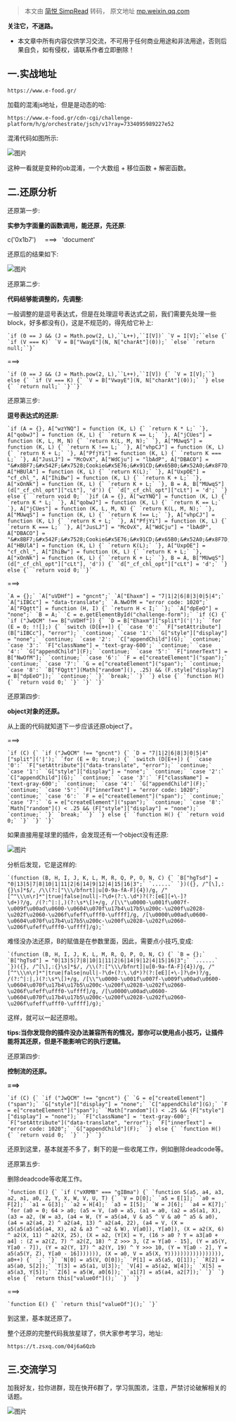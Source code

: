 > 本文由 [简悦 SimpRead](http://ksria.com/simpread/) 转码， 原文地址 [mp.weixin.qq.com](https://mp.weixin.qq.com/s?__biz=MzAwNTY1OTg0MQ==&mid=2647563690&idx=1&sn=d1bee149d5633e225116ae63a0fb3404&chksm=83237004b454f9125ebff1d0a29494e42f541076ec70681bc43254e63ddf251772366add706e&scene=126&&sessionid=1660619592#rd)

**关注它，不迷路。**

  

  

*   本文章中所有内容仅供学习交流，不可用于任何商业用途和非法用途，否则后果自负，如有侵权，请联系作者立即删除！
    
      
    
      
    

一.实战地址
------

```
https://www.e-food.gr/
```

  

加载的混淆js地址，但是是动态的哈:

```
https://www.e-food.gr/cdn-cgi/challenge-platform/h/g/orchestrate/jsch/v1?ray=7334095989227e52
```

  

混淆代码如图所示:  

![图片](https://mmbiz.qpic.cn/mmbiz_png/Lll8tx0MDR323oeG8y9Zq3HlSGGd50y41NpfJgvHicwJj4GAZFTYgpeDHrBAT16iaaXhf3bfgiceekiaIab9JZnxCw/640?wx_fmt=png&wxfrom=5&wx_lazy=1&wx_co=1)

  

这种一看就是变种的ob混淆，一个大数组 + 移位函数 + 解密函数。  

二.还原分析
------

还原第一步:  

**实参为字面量的函数调用，能还原，先还原**:  

c('0x1b7')     ===>   'document'

还原后的结果如下:  

![图片](https://mmbiz.qpic.cn/mmbiz_png/Lll8tx0MDR323oeG8y9Zq3HlSGGd50y4cGO8NCPhsIpJHy0WAoia3ibVLnOFMBTFcsCHVoSpfxt8vsRTFFguwICg/640?wx_fmt=png&wxfrom=5&wx_lazy=1&wx_co=1)

  

还原第二步:

**代码结够能调整的，先调整:**  

一般调整的是逗号表达式，但是在处理逗号表达式之前，我们需要先处理一些block，好多都没有{}，这是不规范的，得先给它补上:  

```
`if (0 == J && (J = Math.pow(2, L),``L++),``I[V])` `V = I[V];``else {` `if (V === K)` `V = B["VwayE"](N, N["charAt"](0));` `else` `return null;``}`
```

===>  

  

```
`if (0 == J && (J = Math.pow(2, L),``L++),``I[V]) {` `V = I[V];``} else {` `if (V === K) {` `V = B["VwayE"](N, N["charAt"](0));` `} else {` `return null;` `}``}`
```

  

还原第三步:

**逗号表达式的还原:**

```
`if (A = {}, A["wzYNQ"] = function (K, L) {` `return K * L;` `}, A["qobwJ"] = function (K, L) {` `return K == L;` `}, A["jCUes"] = function (K, L, M, N) {` `return K(L, M, N);` `}, A["MUwqS"] = function (K, L) {` `return K !== L;` `}, A["vhpCJ"] = function (K, L) {` `return K + L;` `}, A["PfjYi"] = function (K, L) {` `return K === L;` `}, A["JusLJ"] = "McOvX", A["WdCju"] = "lbAdP", A["DBACO"] = "&#x8BF7;&#x542F;&#x7528;Cookie&#x5E76;&#x91CD;&#x65B0;&#x52A0;&#x8F7D;&#x9875;&#x9762;&#x3002;", A["HBUlA"] = function (K, L) {` `return K(L);` `}, A["UxpOE"] = "cf_chl_", A["IhiBw"] = function (K, L) {` `return K + L;` `}, A["xOnNk"] = function (K, L) {` `return K + L;` `}, B = A, B["MUwqS"](d["_cf_chl_opt"]["cLt"], 'd')) {` `d["_cf_chl_opt"]["cLt"] = 'd';` `} else {` `return void 0;` `}if (A = {}, A["wzYNQ"] = function (K, L) {` `return K * L;` `}, A["qobwJ"] = function (K, L) {` `return K == L;` `}, A["jCUes"] = function (K, L, M, N) {` `return K(L, M, N);` `}, A["MUwqS"] = function (K, L) {` `return K !== L;` `}, A["vhpCJ"] = function (K, L) {` `return K + L;` `}, A["PfjYi"] = function (K, L) {` `return K === L;` `}, A["JusLJ"] = "McOvX", A["WdCju"] = "lbAdP", A["DBACO"] = "&#x8BF7;&#x542F;&#x7528;Cookie&#x5E76;&#x91CD;&#x65B0;&#x52A0;&#x8F7D;&#x9875;&#x9762;&#x3002;", A["HBUlA"] = function (K, L) {` `return K(L);` `}, A["UxpOE"] = "cf_chl_", A["IhiBw"] = function (K, L) {` `return K + L;` `}, A["xOnNk"] = function (K, L) {` `return K + L;` `}, B = A, B["MUwqS"](d["_cf_chl_opt"]["cLt"], 'd')) {` `d["_cf_chl_opt"]["cLt"] = 'd';` `} else {` `return void 0;``}`
```

===>  

```
`A = {};` `A["uVDHf"] = "gncnt";` `A["Ehaxm"] = "7|1|2|6|8|3|0|5|4";` `A["iIBCc"] = "data-translate";` `A.NwOfM = "error code: 1020";` `A["FQgtt"] = function (H, I) {` `return H < I;` `};` `A["dpEeO"] = "none";` `B = A;` `C = e.getElementById("challenge-form");` `if (C) {` `if ("JwQCM" !== B["uVDHf"]) {` `D = B["Ehaxm"]["split"]('|');` `for (E = 0; !![];) {` `switch (D[E++]) {` `case '0':` `F["setAttribute"](B["iIBCc"], "error");` `continue;` `case '1':` `G["style"]["display"] = "none";` `continue;` `case '2':` `C["appendChild"](G);` `continue;` `case '3':` `F["className"] = 'text-gray-600';` `continue;` `case '4':` `G["appendChild"](F);` `continue;` `case '5':` `F["innerText"] = B["NwOfM"];` `continue;` `case '6':` `F = e["createElement"]("span");` `continue;` `case '7':` `G = e["createElement"]("span");` `continue;` `case '8':` `B["FQgtt"](Math["random"](), .25) && (F.style["display"] = B["dpEeO"]);` `continue;` `}` `break;` `}` `} else {` `function H() {` `return void 0;` `}` `}` `}`
```

  

还原第四步:

**object对象的还原。**

从上面的代码就知道下一步应该还原object了。  

===>  

```
`if (C) {` `if ("JwQCM" !== "gncnt") {` `D = "7|1|2|6|8|3|0|5|4"["split"]('|');` `for (E = 0; true;) {` `switch (D[E++]) {` `case '0':` `F["setAttribute"]("data-translate", "error");` `continue;` `case '1':` `G["style"]["display"] = "none";` `continue;` `case '2':` `C["appendChild"](G);` `continue;` `case '3':` `F["className"] = 'text-gray-600';` `continue;` `case '4':` `G["appendChild"](F);` `continue;` `case '5':` `F["innerText"] = "error code: 1020";` `continue;` `case '6':` `F = e["createElement"]("span");` `continue;` `case '7':` `G = e["createElement"]("span");` `continue;` `case '8':` `Math["random"]() < .25 && (F["style"]["display"] = "none");` `continue;` `}` `break;` `}` `} else {` `function H() {` `return void 0;` `}` `}` `}`
```

  

如果直接用星球里的插件，会发现还有一个object没有还原:    

  

![图片](https://mmbiz.qpic.cn/mmbiz_png/Lll8tx0MDR323oeG8y9Zq3HlSGGd50y4wolXMtfYxlN5JiaK5Uw0GxIWTib47GibecpnElnV38qiaCzQSHUwLPLQLw/640?wx_fmt=png&wxfrom=5&wx_lazy=1&wx_co=1)

分析后发现，它是这样的:  

```
`(function (B, H, I, J, K, L, M, R, Q, P, O, N, C) {` `B["hgTsd"] = "0|13|5|7|8|10|1|11|2|6|14|9|12|4|15|16|3";` `......` `})({}, /^[\],:{}\s]*$/, /\\(?:["\\\/bfnrt]|u[0-9a-fA-F]{4})/g, /"[^"\\\n\r]*"|true|false|null|-?\d+(?:\.\d*)?(?:[eE][+\-]?\d+)?/g, /(?:^|:|,)(?:\s*\[)+/g, /[\\"\u0000-\u001f\u007f-\u009f\u00ad\u0600-\u0604\u070f\u17b4\u17b5\u200c-\u200f\u2028-\u202f\u2060-\u206f\ufeff\ufff0-\uffff]/g, /[\u0000\u00ad\u0600-\u0604\u070f\u17b4\u17b5\u200c-\u200f\u2028-\u202f\u2060-\u206f\ufeff\ufff0-\uffff]/g);`
```

  

难怪没办法还原，B的赋值是在参数里面，因此，需要点小技巧,变成:  

```
`(function (B, H, I, J, K, L, M, R, Q, P, O, N, C) {` `B = {};` `B["hgTsd"] = "0|13|5|7|8|10|1|11|2|6|14|9|12|4|15|16|3";` `......` `})({}, /^[\],:{}\s]*$/, /\\(?:["\\\/bfnrt]|u[0-9a-fA-F]{4})/g, /"[^"\\\n\r]*"|true|false|null|-?\d+(?:\.\d*)?(?:[eE][+\-]?\d+)?/g, /(?:^|:|,)(?:\s*\[)+/g, /[\\"\u0000-\u001f\u007f-\u009f\u00ad\u0600-\u0604\u070f\u17b4\u17b5\u200c-\u200f\u2028-\u202f\u2060-\u206f\ufeff\ufff0-\uffff]/g, /[\u0000\u00ad\u0600-\u0604\u070f\u17b4\u17b5\u200c-\u200f\u2028-\u202f\u2060-\u206f\ufeff\ufff0-\uffff]/g);`
```

  

这样，就可以一起还原啦。  

**tips:当你发现你的插件没办法兼容所有的情况，那你可以使用点小技巧，让插件能将其还原，但是不能影响它的执行逻辑。**  

还原第四步:

**控制流的还原。**

**===>**

```
`if (C) {` `if ("JwQCM" !== "gncnt") {` `G = e["createElement"]("span");` `G["style"]["display"] = "none";` `C["appendChild"](G);` `F = e["createElement"]("span");` `Math["random"]() < .25 && (F["style"]["display"] = "none");` `F["className"] = 'text-gray-600';` `F["setAttribute"]("data-translate", "error");` `F["innerText"] = "error code: 1020";` `G["appendChild"](F);` `} else {` `function H() {` `return void 0;` `}` `}` `}`
```

还原到这里，基本就差不多了，剩下的是一些收尾工作，例如删除deadcode等。  

还原第五步:

删除deadcode等收尾工作。

```
`function E() {` `if ("vXRMB" === "gIBma") {` `function S(a5, a4, a3, a2, a1, a0, Z, Y, X, W, V, U, T) {` `V = D[0];` `a5 = E[1];` `a0 = F[2];` `a1 = G[3];` `a2 = H[4];` `a3 = I[5];` `W = J[6];` `a4 = K[7];` `for (a0 = 0; 64 > a0; (a5 = V, (a0 = a5, (a1 = a0, (a2 = a5(a1, X), (a3 = a2, (W = a3, (a4 = W, (Y = a5(a4, V & a5 ^ V & a0 ^ a5 & a0), (a4 = a2(a4, 2) ^ a2(a4, 13) ^ a2(a4, 22), (a4 = V, (X = a5(a5(a5(a5(a4, X), a2 & a3 ^ ~a2 & W), V[a0]), Y[a0]), (X = a2(X, 6) ^ a2(X, 11) ^ a2(X, 25), (X = a2, (Y[X] = Y, (16 > a0 ? Y = a3[a0 + a4] : (Z = a2(Z, 7) ^ a2(Z, 18) ^ Z >>> 3, (Z = Y[a0 - 15], (Y = a5(Y, Y[a0 - 7]), (Y = a2(Y, 17) ^ a2(Y, 19) ^ Y >>> 10, (Y = Y[a0 - 2], Y = a5(a5(Y, Z), Y[a0 - 16])))))), (X = a0, V = a5(X, Y))))))))))))))))), a0++) {` `;` `}` `N[0] = a5(V, O[0]);` `P[1] = a5(a5, Q[1]);` `R[2] = a5(a0, S[2]);` `T[3] = a5(a1, U[3]);` `V[4] = a5(a2, W[4]);` `X[5] = a5(a3, Y[5]);` `Z[6] = a5(W, a0[6]);` `a1[7] = a5(a4, a2[7]);` `}` `} else {` `return this["valueOf"]();` `}` `}`
```

===>

  

```
`function E() {` `return this["valueOf"]();` `}`
```

  

到这里，基本就还原了。

整个还原的完整代码我放星球了，供大家参考学习，地址:

```
https://t.zsxq.com/04j6a6Qzb
```

  

  

三.交流学习
------

  

加我好友，拉你进群，现在快开6群了，学习氛围浓，注意，严禁讨论破解相关的话题。  

  

![图片](https://mmbiz.qpic.cn/mmbiz_jpg/Lll8tx0MDR0kCx9rvzFflV5uIzLHZwQ7BxgpibUhX1j1fD0KU6TUmYIiaxBP5ibqWibBqOTGn5cj200eW6MEZEB7Qw/640?wx_fmt=jpeg&wxfrom=5&wx_lazy=1&wx_co=1)